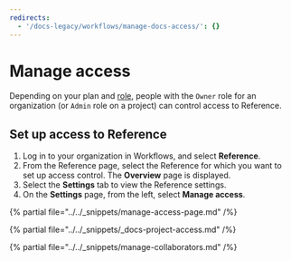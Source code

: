 ```yaml
---
redirects:
  - '/docs-legacy/workflows/manage-docs-access/': {}
---
```


# Manage access

Depending on your plan and [role](../../people/roles-permissions.md), people with the `Owner` role for an organization (or `Admin` role on a project) can control access to Reference.

## Set up access to Reference

1. Log in to your organization in Workflows, and select **Reference**.
2. From the Reference page, select the Reference for which you want to set up access control. The **Overview** page is displayed.
3. Select the **Settings** tab to view the Reference settings.
4. On the **Settings** page, from the left, select **Manage access**.

{% partial file="../../_snippets/manage-access-page.md" /%}

{% partial file="../../_snippets/_docs-project-access.md" /%}

{% partial file="../../_snippets/manage-collaborators.md" /%}
